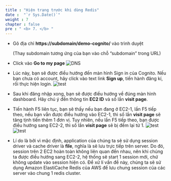 ```yaml
---
title : "Hiện trạng trước khi dùng Redis"
date :  "`r Sys.Date()`" 
weight : 7 
chapter : false
pre : " <b> 7. </b> "
---
```

- Gõ địa chỉ **https://subdomain/demo-cognito/** vào trình duyệt

    (Thay subdomain tương ứng của bạn vào chỗ “subdomain” trong URL)

- Click vào **Go to my page**
 ![DNS](/images/6.dns/004.png)

- Lúc này, bạn sẽ được điều hướng đến màn hình Sign in của Cognito. Nếu bạn chưa có account, hãy click vào text link **Sign up**, tiến hành đăng kí, rồi thực hiện login.
![test](/images/5.test/002-login.png)
- Sau khi đăng nhập xong, bạn sẽ được điều hướng về đúng màn hình dashboard.
Hãy chú ý đến thông tin **EC2 ID** và số lần **visit page**.
- Tiến hành F5 liên tục, bạn sẽ thấy nếu bạn đang ở EC2-1, lần F5 tiếp theo, nếu bạn vẫn được điều hướng vào EC2-1, thì số lần **visit page** sẽ tăng tịnh tiến thêm 1 đơn vị. Tuy nhiên, nếu lần F5 tiếp theo, bạn được điều hướng sang EC2-2, thì số lần **visit page** sẽ bị đếm lại từ 1.
![test](/images/5.test/1.png)
![test](/images/5.test/2.png)
- Lí do là bởi vì mặc định, application của chúng ta sẽ sử dụng session driver và cache driver là **file**, nghĩa là sẽ lưu trực tiếp trên server. Do đó, session trên 2 EC2 hoàn toàn không liên quan đến nhau, nên khi chúng ta được điều hướng sang EC2-2, hệ thống sẽ start 1 session mới, chứ không update vào session hiện có.
    Để xử lí vấn đề này, chúng ta sẽ sử dụng Amazon ElastiCache Redis của AWS để lưu chung session của các server vào chung 1 redis cluster. 


